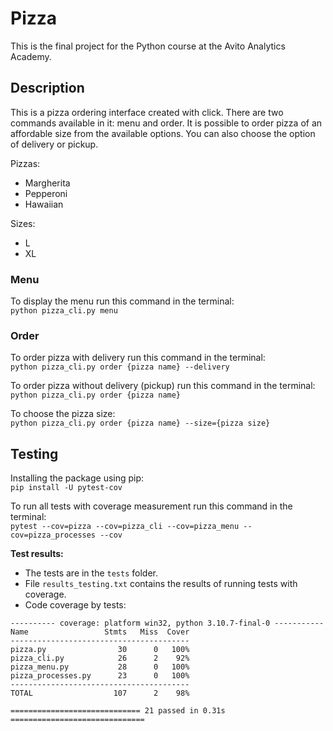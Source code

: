 # Pizza
This is the final project for the Python course at the Avito Analytics Academy.  

## Description

This is a pizza ordering interface created with click. 
There are two commands available in it: menu and order.
It is possible to order pizza of an affordable size from the available options. 
You can also choose the option of delivery or pickup.  

Pizzas:
* Margherita
* Pepperoni
* Hawaiian

Sizes:
* L
* XL

### Menu
To display the menu run this command in the terminal:  
`python pizza_cli.py menu`

### Order
To order pizza with delivery run this command in the terminal:  
`python pizza_cli.py order {pizza name} --delivery`  

To order pizza without delivery (pickup) run this command in the terminal:  
`python pizza_cli.py order {pizza name}`  

To choose the pizza size:    
`python pizza_cli.py order {pizza name} --size={pizza size}`

## Testing
Installing the package using pip:    
`pip install -U pytest-cov`

To run all tests with coverage measurement run this command in the terminal:   
`pytest --cov=pizza --cov=pizza_cli --cov=pizza_menu --cov=pizza_processes --cov`  

**Test results:**

* The tests are in the `tests` folder.
* File `results_testing.txt` contains the results of running tests with coverage.
* Code coverage by tests:
```
---------- coverage: platform win32, python 3.10.7-final-0 -----------  
Name                 Stmts   Miss  Cover  
----------------------------------------  
pizza.py                30      0   100%  
pizza_cli.py            26      2    92%  
pizza_menu.py           28      0   100%  
pizza_processes.py      23      0   100%  
----------------------------------------  
TOTAL                  107      2    98%  

============================= 21 passed in 0.31s ==============================
```



